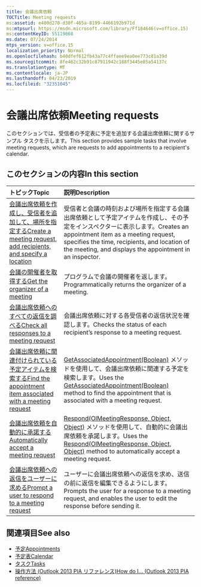 ```yaml
---
title: 会議出席依頼
TOCTitle: Meeting requests
ms:assetid: e400d270-d30f-465a-8199-4466192b971d
ms:mtpsurl: https://msdn.microsoft.com/library/Ff184646(v=office.15)
ms:contentKeyID: 55119868
ms.date: 07/24/2014
mtps_version: v=office.15
localization_priority: Normal
ms.openlocfilehash: b40dfef612fb43a77c4ffaee9ea0ee773c81a39d
ms.sourcegitcommit: 8fe462c32b91c87911942c188f3445e85a54137c
ms.translationtype: MT
ms.contentlocale: ja-JP
ms.lasthandoff: 04/23/2019
ms.locfileid: "32351045"
---
```

# <a name="meeting-requests"></a><span data-ttu-id="1a0e8-102">会議出席依頼</span><span class="sxs-lookup"><span data-stu-id="1a0e8-102">Meeting requests</span></span>

<span data-ttu-id="1a0e8-103">このセクションでは、受信者の予定表に予定を追加する会議出席依頼に関するサンプル タスクを示します。</span><span class="sxs-lookup"><span data-stu-id="1a0e8-103">This section provides sample tasks that involve meeting requests, which are requests to add appointments to a recipient's calendar.</span></span>

## <a name="in-this-section"></a><span data-ttu-id="1a0e8-104">このセクションの内容</span><span class="sxs-lookup"><span data-stu-id="1a0e8-104">In this section</span></span>

|<span data-ttu-id="1a0e8-105">トピック</span><span class="sxs-lookup"><span data-stu-id="1a0e8-105">Topic</span></span>|<span data-ttu-id="1a0e8-106">説明</span><span class="sxs-lookup"><span data-stu-id="1a0e8-106">Description</span></span>|
|:----|:----------|
|[<span data-ttu-id="1a0e8-107">会議出席依頼を作成し、受信者を追加して、場所を指定する</span><span class="sxs-lookup"><span data-stu-id="1a0e8-107">Create a meeting request, add recipients, and specify a location</span></span>](how-to-create-a-meeting-request-add-recipients-and-specify-a-location.md)  |<span data-ttu-id="1a0e8-108">受信者と会議の時刻および場所を指定する会議出席依頼として予定アイテムを作成し、その予定をインスペクターに表示します。</span><span class="sxs-lookup"><span data-stu-id="1a0e8-108">Creates an appointment item as a meeting request, specifies the time, recipients, and location of the meeting, and displays the appointment in an inspector.</span></span>|
|[<span data-ttu-id="1a0e8-109">会議の開催者を取得する</span><span class="sxs-lookup"><span data-stu-id="1a0e8-109">Get the organizer of a meeting</span></span>](how-to-get-the-organizer-of-a-meeting.md)  |<span data-ttu-id="1a0e8-110">プログラムで会議の開催者を返します。</span><span class="sxs-lookup"><span data-stu-id="1a0e8-110">Programmatically returns the organizer of a meeting.</span></span>|
|[<span data-ttu-id="1a0e8-111">会議出席依頼へのすべての返信を調べる</span><span class="sxs-lookup"><span data-stu-id="1a0e8-111">Check all responses to a meeting request</span></span>](how-to-check-all-responses-to-a-meeting-request.md)  |<span data-ttu-id="1a0e8-112">会議出席依頼に対する各受信者の返信状況を確認します。</span><span class="sxs-lookup"><span data-stu-id="1a0e8-112">Checks the status of each recipient’s response to a meeting request.</span></span>|
|[<span data-ttu-id="1a0e8-113">会議出席依頼に関連付けられている予定アイテムを検索する</span><span class="sxs-lookup"><span data-stu-id="1a0e8-113">Find the appointment item associated with a meeting request</span></span>](how-to-find-the-appointment-item-associated-with-a-meeting-request.md)  |<span data-ttu-id="1a0e8-114">[GetAssociatedAppointment(Boolean)](https://msdn.microsoft.com/library/bb652725\(v=office.15\)) メソッドを使用して、会議出席依頼に関連する予定を検索します。</span><span class="sxs-lookup"><span data-stu-id="1a0e8-114">Uses the [GetAssociatedAppointment(Boolean)](https://msdn.microsoft.com/library/bb652725\(v=office.15\)) method to find the appointment that is associated with a meeting request.</span></span>|
|[<span data-ttu-id="1a0e8-115">会議出席依頼を自動的に承諾する</span><span class="sxs-lookup"><span data-stu-id="1a0e8-115">Automatically accept a meeting request</span></span>](how-to-automatically-accept-a-meeting-request.md)  |<span data-ttu-id="1a0e8-116">[Respond(OlMeetingResponse, Object, Object)](https://msdn.microsoft.com/library/bb647086\(v=office.15\)) メソッドを使用して、自動的に会議出席依頼を承諾します。</span><span class="sxs-lookup"><span data-stu-id="1a0e8-116">Uses the [Respond(OlMeetingResponse, Object, Object)](https://msdn.microsoft.com/library/bb647086\(v=office.15\)) method to automatically accept a meeting request.</span></span>|
|[<span data-ttu-id="1a0e8-117">会議出席依頼への返信をユーザーに求める</span><span class="sxs-lookup"><span data-stu-id="1a0e8-117">Prompt a user to respond to a meeting request</span></span>](how-to-prompt-a-user-to-respond-to-a-meeting-request.md)  |<span data-ttu-id="1a0e8-118">ユーザーに会議出席依頼への返信を求め、送信の前に返信を編集できるようにします。</span><span class="sxs-lookup"><span data-stu-id="1a0e8-118">Prompts the user for a response to a meeting request, and enables the user to edit the response before sending it.</span></span>|

## <a name="see-also"></a><span data-ttu-id="1a0e8-119">関連項目</span><span class="sxs-lookup"><span data-stu-id="1a0e8-119">See also</span></span>

- [<span data-ttu-id="1a0e8-120">予定</span><span class="sxs-lookup"><span data-stu-id="1a0e8-120">Appointments</span></span>](appointments.md)
- [<span data-ttu-id="1a0e8-121">予定表</span><span class="sxs-lookup"><span data-stu-id="1a0e8-121">Calendar</span></span>](calendar.md)
- [<span data-ttu-id="1a0e8-122">タスク</span><span class="sxs-lookup"><span data-stu-id="1a0e8-122">Tasks</span></span>](tasks.md)
- [<span data-ttu-id="1a0e8-123">操作方法 (Outlook 2013 PIA リファレンス)</span><span class="sxs-lookup"><span data-stu-id="1a0e8-123">How do I... (Outlook 2013 PIA reference)</span></span>](how-do-i-outlook-2013-pia-reference.md)

